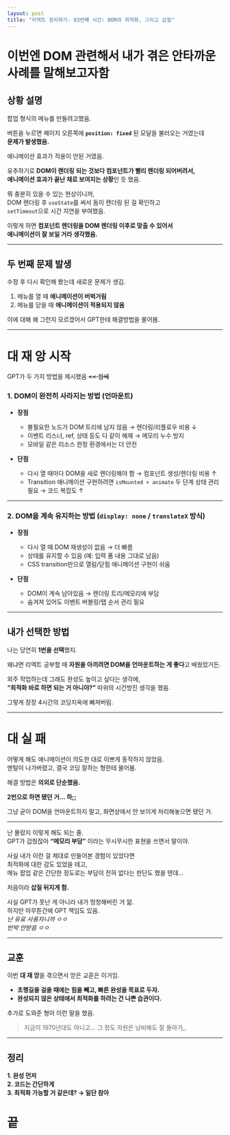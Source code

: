 ```yaml
---
layout: post
title: "리엑트 정리하기- 03번째 시간: DOM과 최적화, 그리고 삽질"
---
```


# 이번엔 DOM 관련해서 내가 겪은 안타까운 사례를 말해보고자함

## 상황 설명

팝업 형식의 메뉴를 만들려고했음.  

버튼을 누르면 페이지 오른쪽에 **`position: fixed`** 된 모달을 불러오는 거였는데  
**문제가 발생했음.**

에니메이션 효과가 적용이 안된 거였음.  

유추하기로 **DOM이 렌더링 되는 것보다 컴포넌트가 빨리 렌더링 되어버려서,  
에니메이션 효과가 끝난 채로 보여지는 상황**인 듯 했음.  

뭐 충분히 있을 수 있는 현상이니까,  
DOM 렌더링 후 `useState`를 써서 돔이 렌더링 된 걸 확인하고  
`setTimeout`으로 시간 지연을 부여했음.  

이렇게 하면 **컴포넌트 렌더링을 DOM 렌더링 이후로 맞출 수 있어서  
애니메이션이 잘 보일 거라 생각했음.**

---

## 두 번째 문제 발생

수정 후 다시 확인해 봤는데 새로운 문제가 생김.  

1. 메뉴를 열 때 **애니메이션이 버벅거림**  
2. 메뉴를 닫을 때 **애니메이션이 적용되지 않음**

이에 대해 왜 그런지 모르겠어서 GPT한테 해결방법을 물어봄.

---

# 대 재 앙 시작

GPT가 두 가지 방법을 제시했음 ~~<< 씝쎄~~

### 1. DOM이 완전히 사라지는 방법 (언마운트)

- **장점**  
  - 불필요한 노드가 DOM 트리에 남지 않음 → 렌더링/리플로우 비용 ↓  
  - 이벤트 리스너, ref, 상태 등도 다 같이 해제 → 메모리 누수 방지  
  - 모바일 같은 리소스 한정 환경에서는 더 안전  

- **단점**  
  - 다시 열 때마다 DOM을 새로 렌더링해야 함 → 컴포넌트 생성/렌더링 비용 ↑  
  - Transition 애니메이션 구현하려면 `isMounted + animate` 두 단계 상태 관리 필요 → 코드 복잡도 ↑  

---

### 2. DOM을 계속 유지하는 방법 (`display: none` / `translateX` 방식)

- **장점**  
  - 다시 열 때 DOM 재생성이 없음 → 더 빠름  
  - 상태를 유지할 수 있음 (예: 입력 폼 내용 그대로 남음)  
  - CSS transition만으로 열림/닫힘 애니메이션 구현이 쉬움  

- **단점**  
  - DOM이 계속 남아있음 → 렌더링 트리/메모리에 부담  
  - 숨겨져 있어도 이벤트 버블링/탭 순서 관리 필요  

---

## 내가 선택한 방법

나는 당연히 **1번을 선택**했지.  

왜냐면 리엑트 공부할 때 **자원을 아끼려면 DOM을 언마운트하는 게 좋다**고 배웠었거든.  

외주 작업하는데 그래도 완성도 높이고 싶다는 생각에,  
**“최적화 바로 하면 되는 거 아니야?”** 따위의 시건방진 생각을 했음.  

그렇게 장장 4시간의 코딩지옥에 빠져버림.

---

# 대 실 패

어떻게 해도 애니메이션이 의도한 대로 이쁘게 동작하지 않았음.  
멘탈이 나가버렸고, 결국 코딩 잘하는 형한테 물어봄.  

해결 방법은 **의외로 단순했음.**  

**2번으로 하면 됐던 거... 하;;**  

그냥 굳이 DOM을 언마운트하지 말고, 화면상에서 안 보이게 처리해놓으면 됐던 거.  

---

난 몰랐지 이렇게 해도 되는 줄.  
GPT가 겁줬잖아 **“메모리 부담”** 이라는 무시무시한 표현을 쓰면서 말이야.  

사실 내가 이런 걸 제대로 만들어본 경험이 있었다면  
최적화에 대한 감도 있었을 테고,  
메뉴 팝업 같은 간단한 정도로는 부담이 전혀 없다는 판단도 했을 텐데…  

처음이라 **삽질 뒤지게 함.**  

사실 GPT가 못난 게 아니라 내가 멍청해버린 거 앎.  
하지만 아무튼간에 GPT 책임도 있음.  
*난 유료 사용자니까 ㅇㅇ  
반박 안받음 ㅇㅇ*

---

## 교훈

이번 **대 재 앙**을 겪으면서 얻은 교훈은 이거임.  

- **초행길을 걸을 때에는 힘을 빼고, 빠른 완성을 목표로 두자.**  
- **완성되지 않은 상태에서 최적화를 하려는 건 나쁜 습관이다.**  

추가로 도와준 형이 이런 말을 했음.  

> 지금이 1970년대도 아니고… 그 정도 자원은 낭비해도 잘 돌아가,,

---

## 정리

**1. 완성 먼저**  
**2. 코드는 간단하게**  
**3. 최적화 가능할 거 같은데? → 일단 참아**

# 끝
